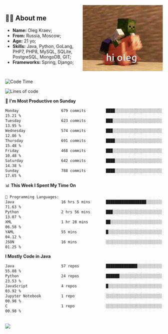 <img align="right" height="211" width="256" src="res/hi-oleg.gif">
<div>
	<h2>👨‍💻 About me</h2>
	<ul align="left">
	    <li><strong>Name:</strong> Oleg Kraev;</li>
	    <li><strong>From:</strong> Russia, Moscow;</li>
	    <li><strong>Age:</strong> 21 yo;</li>
	    <li><strong>Skills:</strong> Java, Python, GoLang, PHP7, PHP8, MySQL, SQLite, PostgreSQL, MongoDB, GIT;</li>
	    <li><strong>Frameworks:</strong> Spring, Django;</li>
	</ul>
</div>
<br>

<!--START_SECTION:waka-->
![Code Time](http://img.shields.io/badge/Code%20Time-1%2C080%20hrs%2046%20mins-blue)

![Lines of code](https://img.shields.io/badge/From%20Hello%20World%20I%27ve%20Written-1.9%20million%20lines%20of%20code-blue)

📅 **I'm Most Productive on Sunday** 

```text
Monday                   679 commits         ████░░░░░░░░░░░░░░░░░░░░░   15.21 % 
Tuesday                  623 commits         ███░░░░░░░░░░░░░░░░░░░░░░   13.95 % 
Wednesday                574 commits         ███░░░░░░░░░░░░░░░░░░░░░░   12.86 % 
Thursday                 691 commits         ████░░░░░░░░░░░░░░░░░░░░░   15.48 % 
Friday                   468 commits         ███░░░░░░░░░░░░░░░░░░░░░░   10.48 % 
Saturday                 642 commits         ████░░░░░░░░░░░░░░░░░░░░░   14.38 % 
Sunday                   788 commits         ████░░░░░░░░░░░░░░░░░░░░░   17.65 % 
```


📊 **This Week I Spent My Time On** 

```text
💬 Programming Languages: 
Java                     16 hrs 5 mins       ██████████████████░░░░░░░   71.63 % 
Python                   2 hrs 56 mins       ███░░░░░░░░░░░░░░░░░░░░░░   13.07 % 
XML                      1 hr 28 mins        ██░░░░░░░░░░░░░░░░░░░░░░░   06.58 % 
YAML                     55 mins             █░░░░░░░░░░░░░░░░░░░░░░░░   04.12 % 
JSON                     16 mins             ░░░░░░░░░░░░░░░░░░░░░░░░░   01.25 % 
```

**I Mostly Code in Java** 

```text
Java                     57 repos            ██████████████░░░░░░░░░░░   55.88 % 
Python                   24 repos            ██████░░░░░░░░░░░░░░░░░░░   23.53 % 
JavaScript               4 repos             █░░░░░░░░░░░░░░░░░░░░░░░░   03.92 % 
Jupyter Notebook         1 repo              ░░░░░░░░░░░░░░░░░░░░░░░░░   00.98 % 
C                        1 repo              ░░░░░░░░░░░░░░░░░░░░░░░░░   00.98 % 
```




<!--END_SECTION:waka-->

<br>
<img align="center" src="https://wakatime.com/share/@hteppl/18a68a4e-e1fb-41eb-b9f2-e999d76b9bac.svg">
